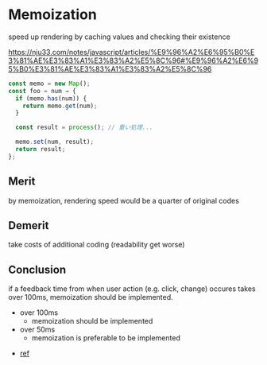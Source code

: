# Memoization

speed up rendering  by caching values and checking their existence

https://nju33.com/notes/javascript/articles/%E9%96%A2%E6%95%B0%E3%81%AE%E3%83%A1%E3%83%A2%E5%8C%96#%E9%96%A2%E6%95%B0%E3%81%AE%E3%83%A1%E3%83%A2%E5%8C%96

``` js
const memo = new Map();
const foo = num ⇒ {
  if (memo.has(num)) {
    return memo.get(num);
  }

  const result = process(); // 重い処理...

  memo.set(num, result);
  return result;
};
```

## Merit

by memoization, rendering speed would be a quarter of original codes

## Demerit

take costs of additional coding (readability get worse)

## Conclusion

if a feedback time from when user action (e.g. click, change) occures takes over 100ms, memoization should be implemented.

- over 100ms
    - memoization should be implemented
- over 50ms
    - memoization is preferable to be implemented
* [ref](https://developer.mozilla.org/en-US/docs/Web/Performance/How_long_is_too_long)